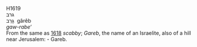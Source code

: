 H1619  
גּרב  
גָּרֵב ‎ gârêb  
*gaw-rabe‘*  
From the same as [1618](h1618) *scabby*; *Gareb*, the name of an
Israelite, also of a hill near Jerusalem: - Gareb.  
